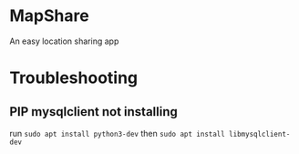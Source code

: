 # MapShare
An easy location sharing app

# Troubleshooting

## PIP mysqlclient not installing

run `sudo apt install python3-dev` then `sudo apt install libmysqlclient-dev`